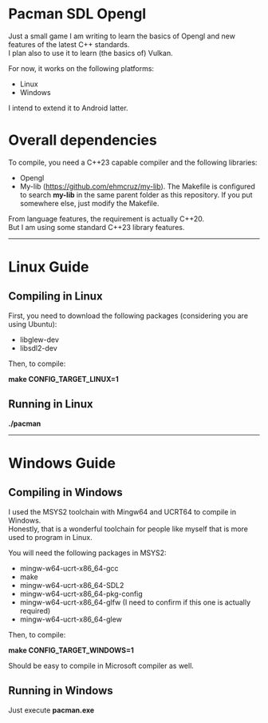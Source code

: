 # Pacman SDL Opengl

Just a small game I am writing to learn the basics of Opengl and new features of the latest C++ standards.  
I plan also to use it to learn (the basics of) Vulkan.

For now, it works on the following platforms:
- Linux
- Windows

I intend to extend it to Android latter.

# Overall dependencies

To compile, you need a C++23 capable compiler and the following libraries:

- Opengl
- My-lib (https://github.com/ehmcruz/my-lib). The Makefile is configured to search **my-lib** in the same parent folder as this repository. If you put somewhere else, just modify the Makefile.

From language features, the requirement is actually C++20.  
But I am using some standard C++23 library features.

---

# Linux Guide

## Compiling in Linux

First, you need to download the following packages (considering you are using Ubuntu):

- libglew-dev
- libsdl2-dev

Then, to compile:

**make CONFIG_TARGET_LINUX=1**

## Running in Linux

**./pacman**

---

# Windows Guide

## Compiling in Windows

I used the MSYS2 toolchain with Mingw64 and UCRT64 to compile in Windows.  
Honestly, that is a wonderful toolchain for people like myself that is more used to program in Linux.

You will need the following packages in MSYS2:

- mingw-w64-ucrt-x86_64-gcc
- make
- mingw-w64-ucrt-x86_64-SDL2
- mingw-w64-ucrt-x86_64-pkg-config
- mingw-w64-ucrt-x86_64-glfw (I need to confirm if this one is actually required)
- mingw-w64-ucrt-x86_64-glew

Then, to compile:

**make CONFIG_TARGET_WINDOWS=1**

Should be easy to compile in Microsoft compiler as well.

## Running in Windows

Just execute **pacman.exe**